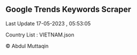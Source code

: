 

## Google Trends Keywords Scraper 
 
Last Update 17-05-2023 , 05:53:05

Country List :
VIETNAM.json



© Abdul Muttaqin 
